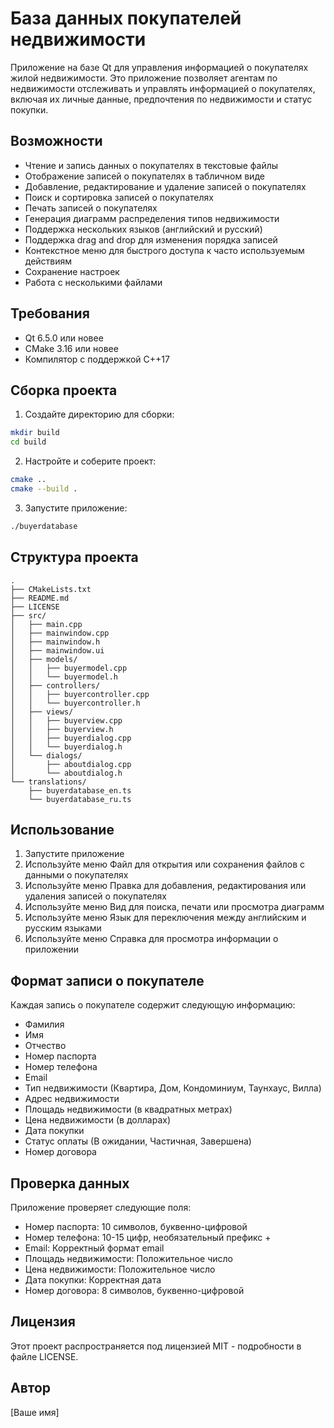 # База данных покупателей недвижимости

Приложение на базе Qt для управления информацией о покупателях жилой недвижимости. Это приложение позволяет агентам по недвижимости отслеживать и управлять информацией о покупателях, включая их личные данные, предпочтения по недвижимости и статус покупки.

## Возможности

- Чтение и запись данных о покупателях в текстовые файлы
- Отображение записей о покупателях в табличном виде
- Добавление, редактирование и удаление записей о покупателях
- Поиск и сортировка записей о покупателях
- Печать записей о покупателях
- Генерация диаграмм распределения типов недвижимости
- Поддержка нескольких языков (английский и русский)
- Поддержка drag and drop для изменения порядка записей
- Контекстное меню для быстрого доступа к часто используемым действиям
- Сохранение настроек
- Работа с несколькими файлами

## Требования

- Qt 6.5.0 или новее
- CMake 3.16 или новее
- Компилятор с поддержкой C++17

## Сборка проекта

1. Создайте директорию для сборки:
```bash
mkdir build
cd build
```

2. Настройте и соберите проект:
```bash
cmake ..
cmake --build .
```

3. Запустите приложение:
```bash
./buyerdatabase
```

## Структура проекта

```
.
├── CMakeLists.txt
├── README.md
├── LICENSE
├── src/
│   ├── main.cpp
│   ├── mainwindow.cpp
│   ├── mainwindow.h
│   ├── mainwindow.ui
│   ├── models/
│   │   ├── buyermodel.cpp
│   │   └── buyermodel.h
│   ├── controllers/
│   │   ├── buyercontroller.cpp
│   │   └── buyercontroller.h
│   ├── views/
│   │   ├── buyerview.cpp
│   │   ├── buyerview.h
│   │   ├── buyerdialog.cpp
│   │   └── buyerdialog.h
│   └── dialogs/
│       ├── aboutdialog.cpp
│       └── aboutdialog.h
└── translations/
    ├── buyerdatabase_en.ts
    └── buyerdatabase_ru.ts
```

## Использование

1. Запустите приложение
2. Используйте меню Файл для открытия или сохранения файлов с данными о покупателях
3. Используйте меню Правка для добавления, редактирования или удаления записей о покупателях
4. Используйте меню Вид для поиска, печати или просмотра диаграмм
5. Используйте меню Язык для переключения между английским и русским языками
6. Используйте меню Справка для просмотра информации о приложении

## Формат записи о покупателе

Каждая запись о покупателе содержит следующую информацию:
- Фамилия
- Имя
- Отчество
- Номер паспорта
- Номер телефона
- Email
- Тип недвижимости (Квартира, Дом, Кондоминиум, Таунхаус, Вилла)
- Адрес недвижимости
- Площадь недвижимости (в квадратных метрах)
- Цена недвижимости (в долларах)
- Дата покупки
- Статус оплаты (В ожидании, Частичная, Завершена)
- Номер договора

## Проверка данных

Приложение проверяет следующие поля:
- Номер паспорта: 10 символов, буквенно-цифровой
- Номер телефона: 10-15 цифр, необязательный префикс +
- Email: Корректный формат email
- Площадь недвижимости: Положительное число
- Цена недвижимости: Положительное число
- Дата покупки: Корректная дата
- Номер договора: 8 символов, буквенно-цифровой

## Лицензия

Этот проект распространяется под лицензией MIT - подробности в файле LICENSE.

## Автор

[Ваше имя] 